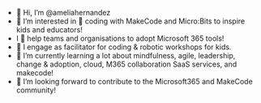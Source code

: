 - 👋 Hi, I’m @ameliahernandez
- 👀 I’m interested in 🚀 coding with MakeCode and Micro:Bits to inspire kids and educators!
- I 💜 help teams and organisations to adopt Microsoft 365 tools! 
- 💪 I engage as facilitator for coding & robotic workshops for kids. 
- 🌱 I’m currently learning a lot about mindfulness, agile, leadership, change & adoption, cloud, M365 collaboration SaaS services, and makecode!
- 💞️ I’m looking forward to contribute to the Microsoft365 and MakeCode community!

<!---
ameliahernandez/ameliahernandez is a ✨ special ✨ repository because its `README.md` (this file) appears on your GitHub profile.
You can click the Preview link to take a look at your changes.
--->
